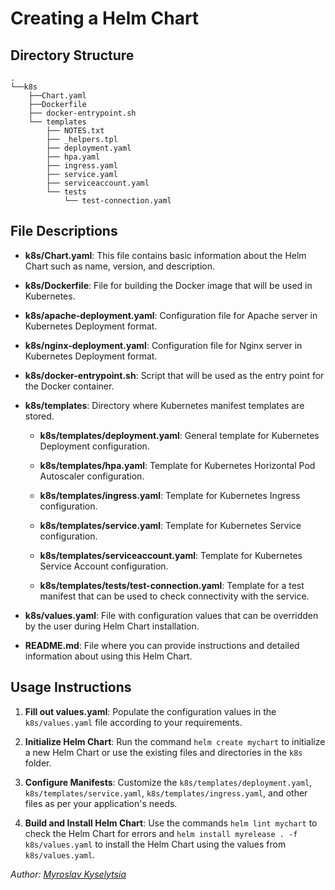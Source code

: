 # Creating a Helm Chart

## Directory Structure

```
.
└──k8s
    ├──Chart.yaml
    ├──Dockerfile
    ├── docker-entrypoint.sh
    └── templates
        ├── NOTES.txt
        ├── _helpers.tpl
        ├── deployment.yaml
        ├── hpa.yaml
        ├── ingress.yaml
        ├── service.yaml
        ├── serviceaccount.yaml
        └── tests
            └── test-connection.yaml
```

## File Descriptions

- **k8s/Chart.yaml**: This file contains basic information about the Helm Chart such as name, version, and description.

- **k8s/Dockerfile**: File for building the Docker image that will be used in Kubernetes.

- **k8s/apache-deployment.yaml**: Configuration file for Apache server in Kubernetes Deployment format.

- **k8s/nginx-deployment.yaml**: Configuration file for Nginx server in Kubernetes Deployment format.

- **k8s/docker-entrypoint.sh**: Script that will be used as the entry point for the Docker container.

- **k8s/templates**: Directory where Kubernetes manifest templates are stored.

  - **k8s/templates/deployment.yaml**: General template for Kubernetes Deployment configuration.

  - **k8s/templates/hpa.yaml**: Template for Kubernetes Horizontal Pod Autoscaler configuration.

  - **k8s/templates/ingress.yaml**: Template for Kubernetes Ingress configuration.

  - **k8s/templates/service.yaml**: Template for Kubernetes Service configuration.

  - **k8s/templates/serviceaccount.yaml**: Template for Kubernetes Service Account configuration.

  - **k8s/templates/tests/test-connection.yaml**: Template for a test manifest that can be used to check connectivity with the service.

- **k8s/values.yaml**: File with configuration values that can be overridden by the user during Helm Chart installation.

- **README.md**: File where you can provide instructions and detailed information about using this Helm Chart.

## Usage Instructions

1. **Fill out values.yaml**: Populate the configuration values in the `k8s/values.yaml` file according to your requirements.

2. **Initialize Helm Chart**: Run the command `helm create mychart` to initialize a new Helm Chart or use the existing files and directories in the `k8s` folder.

3. **Configure Manifests**: Customize the `k8s/templates/deployment.yaml`, `k8s/templates/service.yaml`, `k8s/templates/ingress.yaml`, and other files as per your application's needs.

4. **Build and Install Helm Chart**: Use the commands `helm lint mychart` to check the Helm Chart for errors and `helm install myrelease . -f k8s/values.yaml` to install the Helm Chart using the values from `k8s/values.yaml`.

*Author: [Myroslav Kyselytsia](mirik12mirik@gmail.com)*

